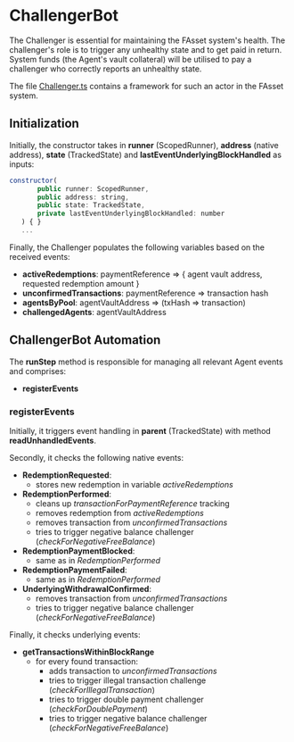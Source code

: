 # ChallengerBot

The Challenger is essential for maintaining the FAsset system's health. The challenger's role is to trigger any unhealthy state and to get paid in return. System funds (the Agent's vault collateral) will be utilised to pay a challenger who correctly reports an unhealthy state.

The file [Challenger.ts](../../packages/fasset-bots-core/src/actors/Challenger.ts) contains a framework for such an actor in the FAsset system.

## Initialization

Initially, the constructor takes in **runner** (ScopedRunner), **address** (native address), **state** (TrackedState) and **lastEventUnderlyingBlockHandled** as inputs:

```javascript
constructor(
       public runner: ScopedRunner,
       public address: string,
       public state: TrackedState,
       private lastEventUnderlyingBlockHandled: number
   ) { }
   ...
```

Finally, the Challenger populates the following variables based on the received events:

- **activeRedemptions**: paymentReference => { agent vault address, requested redemption amount }
- **unconfirmedTransactions**: paymentReference => transaction hash
- **agentsByPool**: agentVaultAddress => (txHash => transaction)
- **challengedAgents**: agentVaultAddress

## ChallengerBot Automation

The **runStep** method is responsible for managing all relevant Agent events and comprises:

- **registerEvents**

### registerEvents

Initially, it triggers event handling in **parent** (TrackedState) with method **readUnhandledEvents**.

Secondly, it checks the following native events:

- **RedemptionRequested**:
  - stores new redemption in variable _activeRedemptions_
- **RedemptionPerformed**:
  - cleans up _transactionForPaymentReference_ tracking
  - removes redemption from _activeRedemptions_
  - removes transaction from _unconfirmedTransactions_
  - tries to trigger negative balance challenger (_checkForNegativeFreeBalance_)
- **RedemptionPaymentBlocked**:
  - same as in _RedemptionPerformed_
- **RedemptionPaymentFailed**:
  - same as in _RedemptionPerformed_
- **UnderlyingWithdrawalConfirmed**:
  - removes transaction from _unconfirmedTransactions_
  - tries to trigger negative balance challenger (_checkForNegativeFreeBalance_)

Finally, it checks underlying events:

- **getTransactionsWithinBlockRange**
  - for every found transaction:
    - adds transaction to _unconfirmedTransactions_
    - tries to trigger illegal transaction challenge (_checkForIllegalTransaction_)
    - tries to trigger double payment challenger (_checkForDoublePayment_)
    - tries to trigger negative balance challenger (_checkForNegativeFreeBalance_)
